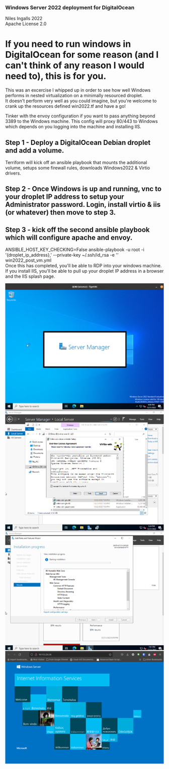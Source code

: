 ### Windows Server 2022 deployment for DigitalOcean
Niles Ingalls 2022\
Apache License 2.0

# If you need to run windows in DigitalOcean for some reason (and I can't think of any reason I would need to), this is for you.
This was an excercise I whipped up in order to see how well Windows performs in nested virtualization on a minimally resourced droplet.\
It doesn't perform very well as you could imagine, but you're welcome to crank up the resources defined win2022.tf and have a go!

Tinker with the envoy configuration if you want to pass anything beyond 3389 to the Windows machine.  This config will proxy 80/443 to Windows\
which depends on you logging into the machine and installing IIS.
## Step 1 - Deploy a DigitalOcean Debian droplet and add a volume.
Terriform will kick off an ansible playbook that mounts the additional volume, setups some firewall rules, downloads Windows2022 & Virtio drivers.
## Step 2 - Once Windows is up and running, vnc to your droplet IP address to setup your Administrator password.  Login, install virtio & iis (or whatever) then move to step 3.
## Step 3 - kick off the second ansible playbook which will configure apache and envoy.
ANSIBLE_HOST_KEY_CHECKING=False ansible-playbook -u root -i '{droplet_ip_address},' --private-key ~/.ssh/id_rsa -e '' win2022_post_vm.yml\
Once this has completed, you'll be able to RDP into your windows machine.  If you install IIS, you'll be able to pull up your droplet IP address in a browser and the IIS splash page.

![win2022 post login](/assets/digital_ocean_win2022_a.png)
![win2022 Virtio driver installation](/assets/digital_ocean_win2022_b.png)
![win2022 IIS installation](/assets/digital_ocean_win2022_c.png)
![win2022 splash page](/assets/digital_ocean_win2022_d.png)
